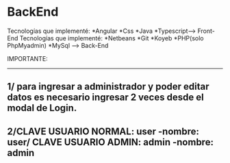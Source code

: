 # BackEnd 
Tecnologías que implementé: *Angular *Css *Java *Typescript--> Front-End
Tecnologías que implementé: *Netbeans *Git *Koyeb *PHP(solo PhpMyadmin) *MySql --> Back-End

IMPORTANTE:

--------------------------------------------------------------------------------------------------------------
1/ para ingresar a administrador y poder editar datos es necesario ingresar 2 veces desde el modal de Login.
--------------------------------------------------------------------------------------------------------------
2/CLAVE USUARIO NORMAL: user -nombre: user/ CLAVE USUARIO ADMIN: admin -nombre: admin
--------------------------------------------------------------------------------------------------------------
